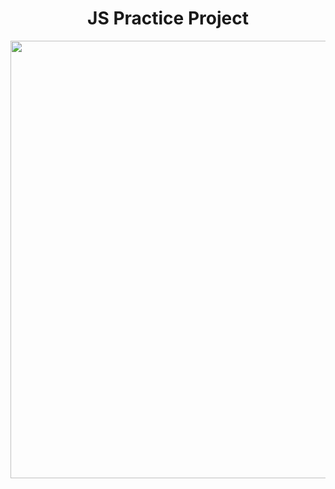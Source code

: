 <h1 align="center"> JS Practice Project </h1>

<p align="center">

<img width="700px" src="https://hackr.io/blog/javascript-projects/thumbnail/large">
</p>
